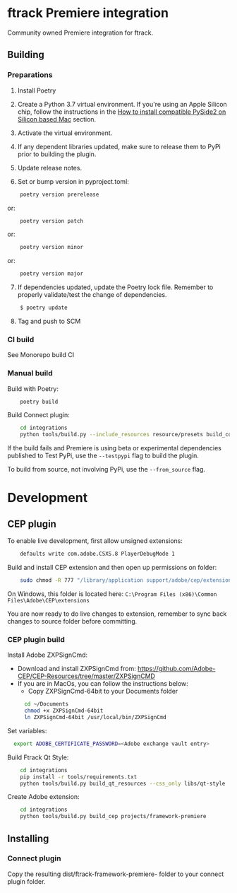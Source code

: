# ftrack Premiere integration

Community owned Premiere integration for ftrack.


## Building

### Preparations


1. Install Poetry

2. Create a Python 3.7 virtual environment. If you're using an Apple Silicon chip, follow the instructions in the [How to install compatible PySide2 on Silicon based Mac](../../README.md#how-to-install-compatible-pyside2-on-silicon-based-mac) section. 

3. Activate the virtual environment. 

4. If any dependent libraries updated, make sure to release them to PyPi prior to building the plugin.

5. Update release notes.

6. Set or bump version in pyproject.toml:

```bash
    poetry version prerelease
```
or:
```bash
    poetry version patch
```
or:
```bash
    poetry version minor
```
or:
```bash
    poetry version major
```

7. If dependencies updated, update the Poetry lock file. Remember to properly validate/test the change of dependencies.

```bash
    $ poetry update
```

8. Tag and push to SCM


### CI build

See Monorepo build CI


### Manual build

Build with Poetry:

```bash
    poetry build
```

Build Connect plugin:


```bash
    cd integrations
    python tools/build.py --include_resources resource/presets build_connect_plugin projects/framework-premiere
```

If the build fails and Premiere is using beta or experimental dependencies published to Test PyPi, use the `--testpypi` flag 
to build the plugin.

To build from source, not involving PyPi, use the `--from_source` flag.



# Development


## CEP plugin

To enable live development, first allow unsigned extensions:

```bash
    defaults write com.adobe.CSXS.8 PlayerDebugMode 1
```

Build and install CEP extension and then open up permissions on folder:

```bash
    sudo chmod -R 777 "/library/application support/adobe/cep/extensions/com.ftrack.framework.premiere.panel"
```

On Windows, this folder is located here: `C:\Program Files (x86)\Common Files\Adobe\CEP\extensions`

You are now ready to do live changes to extension, remember to sync back changes to
source folder before committing.


### CEP plugin build

Install Adobe ZXPSignCmd:

- Download and install ZXPSignCmd from: https://github.com/Adobe-CEP/CEP-Resources/tree/master/ZXPSignCMD
- If you are in MacOs, you can follow the instructions below:
  - Copy ZXPSignCmd-64bit to your Documents folder
  ```bash
    cd ~/Documents
    chmod +x ZXPSignCmd-64bit
    ln ZXPSignCmd-64bit /usr/local/bin/ZXPSignCmd
  ```

Set variables:

```bash
  export ADOBE_CERTIFICATE_PASSWORD=<Adobe exchange vault entry>
```

Build Ftrack Qt Style:

```bash
    cd integrations
    pip install -r tools/requirements.txt
    python tools/build.py build_qt_resources --css_only libs/qt-style
```

Create Adobe extension:

```bash
    cd integrations 
    python tools/build.py build_cep projects/framework-premiere
```


## Installing

### Connect plugin
Copy the resulting dist/ftrack-framework-premiere-<version> folder to your connect plugin folder.

